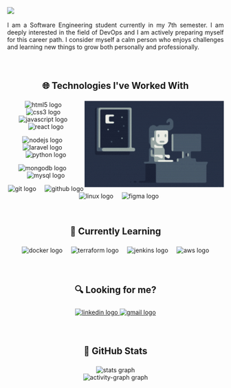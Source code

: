 <img src="https://readme-typing-svg.herokuapp.com/?font=Roboto&weight=900&size=40=true&vCenter=true&width=500&height=70&duration=4000&color=B3B3B3&lines=Hi+There!+👋;+I'm+David+Escudero!;Linux+Enthusiast+and+DevOps+Learner!" />

<br clear="both">

<p align="justify">I am a Software Engineering student currently in my 7th semester. I am deeply interested in the field of DevOps and I am actively preparing myself for this career path. I consider myself a calm person who enjoys challenges and learning new things to grow both personally and professionally.</p>

###

<br clear="both">

<h2 align="center">🌐 Technologies I've Worked With</h2>

###

<img align="right" height="200" src="https://raw.githubusercontent.com/AVS1508/AVS1508/master/assets/Night-Coding.gif"  />

###
<div align="center">

<img src="https://img.shields.io/badge/HTML5-E34F26?logo=html5&logoColor=white&style=for-the-badge" height="30" alt="html5 logo" /><img width="12" /> <img src="https://img.shields.io/badge/CSS3-1572B6?logo=css3&logoColor=white&style=for-the-badge" height="30" alt="css3 logo" /><img width="12" /> <img src="https://img.shields.io/badge/JavaScript-F7DF1E?logo=javascript&logoColor=black&style=for-the-badge" height="30" alt="javascript logo" /><img width="12" /> <img src="https://img.shields.io/badge/React-61DAFB?logo=react&logoColor=black&style=for-the-badge" height="30" alt="react logo" />

<img src="https://img.shields.io/badge/Node.js-339933?logo=nodedotjs&logoColor=white&style=for-the-badge" height="30" alt="nodejs logo" /> <img width="12" /> <img src="https://img.shields.io/badge/Laravel-FF2D20?logo=laravel&logoColor=white&style=for-the-badge" height="30" alt="laravel logo" /> <img width="12" /> <img src="https://img.shields.io/badge/Python-3776AB?logo=python&logoColor=white&style=for-the-badge" height="30" alt="python logo" />

<img src="https://img.shields.io/badge/MongoDB-47A248?logo=mongodb&logoColor=white&style=for-the-badge" height="30" alt="mongodb logo" /> <img width="12" /> <img src="https://img.shields.io/badge/MySQL-4479A1?logo=mysql&logoColor=white&style=for-the-badge" height="30" alt="mysql logo" />

<img src="https://img.shields.io/badge/Git-F05032?logo=git&logoColor=white&style=for-the-badge" height="30" alt="git logo" /> <img width="12" /> <img src="https://img.shields.io/badge/GitHub-181717?logo=github&logoColor=white&style=for-the-badge" height="30" alt="github logo" /> <img width="12" /> <img src="https://img.shields.io/badge/Linux-FCC624?logo=linux&logoColor=black&style=for-the-badge" height="30" alt="linux logo" /> <img width="12" /> <img src="https://img.shields.io/badge/Figma-F24E1E?logo=figma&logoColor=white&style=for-the-badge" height="30" alt="figma logo" /> </div>
</div>

<br clear="both">

<h2 align="center">🌱 Currently Learning</h2>

###

<div align="center">
  <img src="https://img.shields.io/badge/Docker-2496ED?logo=docker&logoColor=white&style=for-the-badge" height="30" alt="docker logo"  />
  <img width="12" />
  <img src="https://img.shields.io/badge/Terraform-7B42BC?logo=terraform&logoColor=white&style=for-the-badge" height="30" alt="terraform logo"  />
  <img width="12" />
  <img src="https://img.shields.io/badge/Jenkins-D24939?logo=jenkins&logoColor=white&style=for-the-badge" height="30" alt="jenkins logo"  />
  <img width="12" />
  <img src="https://img.shields.io/badge/AWS-232F3E?logo=amazonaws&logoColor=white&style=for-the-badge" height="30" alt="aws logo"  />

</div>

###

<br clear="both">

<h2 align="center">🔍 Looking for me?</h2>

###

<div align="center">
  <a href="www.linkedin.com/in/davidescudero23">
    <img src="https://img.shields.io/static/v1?message=LinkedIn&logo=linkedin&label=&color=0077B5&logoColor=white&labelColor=&style=for-the-badge" height="35" alt="linkedin logo" />
  </a>
  <a href="mailto:davidescuderodevopsl@gmail.com">
    <img src="https://img.shields.io/static/v1?message=Gmail&logo=gmail&label=&color=D14836&logoColor=white&labelColor=&style=for-the-badge" height="35" alt="gmail logo" />
  </a>
</div>

###

<br clear="both">

<h2 align="center">📜 GitHub Stats</h2>

###

<div align="center">
  <img src="https://github-readme-stats.vercel.app/api?username=DavidEsc23&hide_title=true&hide_rank=false&show_icons=true&include_all_commits=true&count_private=true&disable_animations=false&theme=rose_pine&locale=en&hide_border=false" height="150" alt="stats graph" />
  <br>
  <img src="https://github-readme-activity-graph.vercel.app/graph?username=DavidEsc23&radius=16&theme=redical&area=true" height="300" alt="activity-graph graph"  />
</div>

###

<br clear="both">
